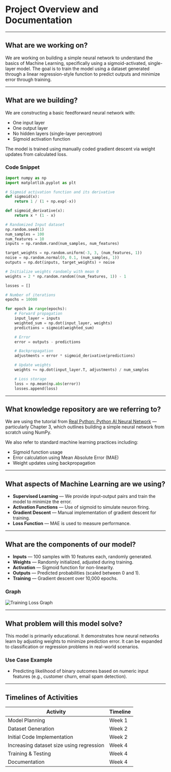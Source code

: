 # Project Overview and Documentation

---

## What are we working on?

We are working on building a simple neural network to understand the basics of Machine Learning, specifically using a sigmoid-activated, single-layer model. The goal is to train the model using a dataset generated through a linear regression-style function to predict outputs and minimize error through training.

---

## What are we building?

We are constructing a basic feedforward neural network with:

- One input layer  
- One output layer  
- No hidden layers (single-layer perceptron)  
- Sigmoid activation function

The model is trained using manually coded gradient descent via weight updates from calculated loss.

### Code Snippet

```python
import numpy as np
import matplotlib.pyplot as plt

# Sigmoid activation function and its derivative
def sigmoid(x):
    return 1 / (1 + np.exp(-x))

def sigmoid_derivative(x):
    return x * (1 - x)

# Randomized Input dataset
np.random.seed(1)
num_samples = 100
num_features = 10
inputs = np.random.rand(num_samples, num_features)

target_weights = np.random.uniform(-3, 3, (num_features, 1))
noise = np.random.normal(0, 0.1, (num_samples, 1))
outputs = np.dot(inputs, target_weights) + noise

# Initialize weights randomly with mean 0
weights = 2 * np.random.random((num_features, 1)) - 1

losses = []

# Number of iterations
epochs = 10000

for epoch in range(epochs):
    # Forward propagation
    input_layer = inputs
    weighted_sum = np.dot(input_layer, weights)
    predictions = sigmoid(weighted_sum)

    # Error
    error = outputs - predictions

    # Backpropagation
    adjustments = error * sigmoid_derivative(predictions)

    # Update weights
    weights += np.dot(input_layer.T, adjustments) / num_samples

    # Loss storage
    loss = np.mean(np.abs(error))
    losses.append(loss)
```

---

## What knowledge repository are we referring to?

We are using the tutorial from [Real Python: Python AI Neural Network](https://realpython.com/python-ai-neural-network/) — particularly Chapter 3, which outlines building a simple neural network from scratch using NumPy.

We also refer to standard machine learning practices including:

- Sigmoid function usage  
- Error calculation using Mean Absolute Error (MAE)  
- Weight updates using backpropagation

---

## What aspects of Machine Learning are we using?

- **Supervised Learning** — We provide input-output pairs and train the model to minimize the error.  
- **Activation Functions** — Use of sigmoid to simulate neuron firing.  
- **Gradient Descent** — Manual implementation of gradient descent for training.  
- **Loss Function** — MAE is used to measure performance.

---

## What are the components of our model?

- **Inputs** — 100 samples with 10 features each, randomly generated.  
- **Weights** — Randomly initialized, adjusted during training.  
- **Activation** — Sigmoid function for non-linearity.  
- **Outputs** — Predicted probabilities (scaled between 0 and 1).  
- **Training** — Gradient descent over 10,000 epochs.

### Graph

![Training Loss Graph](training_loss_graph.png)

---

## What problem will this model solve?

This model is primarily educational. It demonstrates how neural networks learn by adjusting weights to minimize prediction error. It can be expanded to classification or regression problems in real-world scenarios.

### Use Case Example

- Predicting likelihood of binary outcomes based on numeric input features (e.g., customer churn, email spam detection).

---

## Timelines of Activities

| Activity                               | Timeline |
|----------------------------------------|----------|
| Model Planning                         | Week 1   |
| Dataset Generation                     | Week 2   |
| Initial Code Implementation            | Week 2   |
| Increasing dataset size using regression | Week 4 |
| Training & Testing                     | Week 4   |
| Documentation                          | Week 4   |
